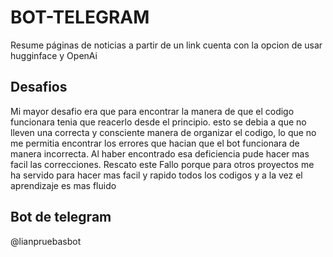 # BOT-TELEGRAM

Resume páginas de noticias a partir de un link
cuenta con la opcion de usar hugginface y OpenAi


## Desafios

Mi mayor desafio era que para encontrar la manera de que el codigo funcionara tenia que reacerlo desde el principio. esto se debia a que no lleven una correcta y consciente manera de organizar el codigo, lo que no me permitia encontrar los errores que hacian que el bot funcionara de manera incorrecta.
Al haber encontrado esa deficiencia pude hacer mas facil las correcciones. Rescato este Fallo porque para otros proyectos me ha servido para hacer mas facil y rapido todos los codigos y a la vez el aprendizaje es mas fluido

## Bot de telegram

@lianpruebasbot
